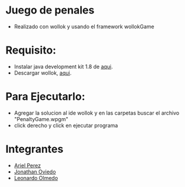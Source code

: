 # Juego de penales
- Realizado con wollok y usando el framework  wollokGame

# Requisito:
- Instalar java development kit 1.8 de [aqui](https://adoptopenjdk.net/).   
- Descargar wollok, [aqui](https://www.wollok.org/instalacion/).

# Para Ejecutarlo:
- Agregar la solucion al ide wollok y en las carpetas buscar el archivo "PenaltyGame.wpgm"
- click derecho y click en ejecutar programa

# Integrantes

- [Ariel Perez](https://github.com/ArielEzequielPerez)
- [Jonathan Oviedo](https://github.com/jonathano118)
- [Leonardo Olmedo](https://github.com/lgo1980)